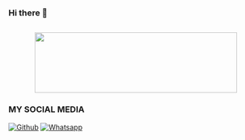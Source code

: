 ### Hi there 👋

<!--
**SeraaDolyviaaAprillia/SeraaDolyviaaAprillia** is a ✨ _special_ ✨ repository because its `README.md` (this file) appears on your GitHub profile.

Here are some ideas to get you started:

- 🔭 I’m currently working on ...
- 🌱 I’m currently learning ...
- 👯 I’m looking to collaborate on ...
- 🤔 I’m looking for help with ...
- 💬 Ask me about ...
- 📫 How to reach me: ...
- 😄 Pronouns: ...
- ⚡ Fun fact: ...
-->

##
<p align="center">
  <img width="400" height="120" src="https://github-readme-stats.vercel.app/api/top-langs/?username=SeraaDolyviaaAprillia&layout=compact&theme=chartreuse-dark">
</p>


### MY SOCIAL MEDIA
[![Github](https://img.shields.io/badge/Github-Ikuti-green?style=for-the-badge&logo=github)](https://github.com/SeraaDolyviaaAprillia) 
[![Whatsapp](https://img.shields.io/badge/Whatsapp-Chat-green?style=for-the-badge&logo=WhatsApp)](https://wa.me/+6281567607136?text=Assalamualaikum%20Kaks)

<!-- Resources -->
<!-- Icons: https://simpleicons.org/ -->
<!-- GitHub Stats: https://github.com/scripter-ryu/github-readme-stats -->
<!-- Emojis: https://emojipedia.org/emoji/ -->
<!-- HTML Emojis: https://www.fileformat.info/index.htm -->
<!-- Shields: https://shields.io/ -->
<!-- Awesome GitHub Profile README: https://github.com/abhisheknaiidu/awesome-github-profile-readme -->
